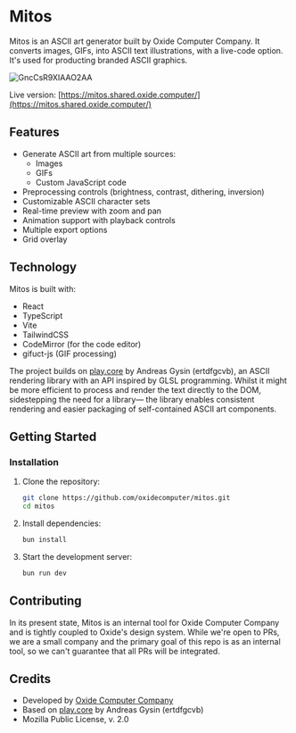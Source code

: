 # Mitos

Mitos is an ASCII art generator built by Oxide Computer Company. It converts images, GIFs, into ASCII text illustrations, with a live-code option. It's used for producting branded ASCII graphics.

![GncCsR9XIAAO2AA](https://github.com/user-attachments/assets/01e12760-f527-427e-8e13-7eb019a8cc4a)

Live version: [https://mitos.shared.oxide.computer/](https://mitos.shared.oxide.computer/)

## Features

- Generate ASCII art from multiple sources:
  - Images
  - GIFs
  - Custom JavaScript code
- Preprocessing controls (brightness, contrast, dithering, inversion)
- Customizable ASCII character sets
- Real-time preview with zoom and pan
- Animation support with playback controls
- Multiple export options
- Grid overlay

## Technology

Mitos is built with:

- React
- TypeScript
- Vite
- TailwindCSS
- CodeMirror (for the code editor)
- gifuct-js (GIF processing)

The project builds on [play.core](https://play.ertdfgcvb.xyz/) by Andreas Gysin (ertdfgcvb), an ASCII rendering library with an API inspired by GLSL programming. Whilst it might be more efficient to process and render the text directly to the DOM, sidestepping the need for a library— the library enables consistent rendering and easier packaging of self-contained ASCII art components.

## Getting Started

### Installation

1. Clone the repository:
   ```bash
   git clone https://github.com/oxidecomputer/mitos.git
   cd mitos
   ```

2. Install dependencies:
   ```bash
   bun install
   ```

3. Start the development server:
   ```bash
   bun run dev
   ```

## Contributing

In its present state, Mitos is an internal tool for Oxide Computer Company and is tightly coupled to Oxide's design system. While we're open to PRs, we are a small company and the primary goal of this repo is as an internal tool, so we can't guarantee that all PRs will be integrated.

## Credits

- Developed by [Oxide Computer Company](https://oxide.computer/)
- Based on [play.core](https://play.ertdfgcvb.xyz/) by Andreas Gysin (ertdfgcvb)
- Mozilla Public License, v. 2.0
